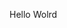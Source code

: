 Hello Wolrd

















































































































































































































































































































































































































































































































































